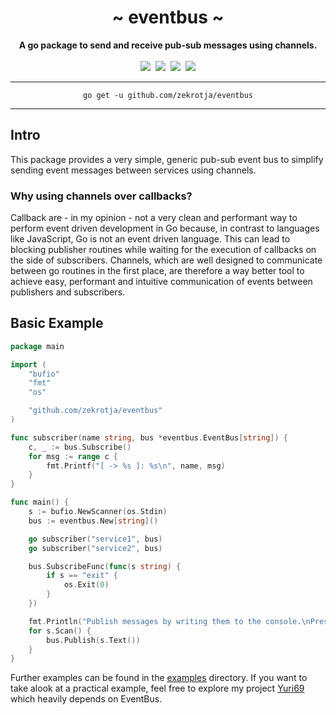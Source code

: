 <div align="center">
    <h1>~ eventbus ~</h1>
    <strong>A go package to send and receive pub-sub messages using channels.</strong><br><br>
    <a href="https://pkg.go.dev/github.com/zekrotja/eventbus"><img src="https://godoc.org/github.com/zekrotja/eventbus?status.svg" /></a>&nbsp;
    <a href="https://github.com/zekrotja/timedmap/actions/workflows/tests.yml" ><img src="https://github.com/zekroTJA/timedmap/actions/workflows/tests.yml/badge.svg" /></a>&nbsp;
    <a href="https://coveralls.io/github/zekrotja/eventbus"><img src="https://coveralls.io/repos/github/zekrotja/eventbus/badge.svg" /></a>&nbsp;
    <a href="https://goreportcard.com/report/github.com/zekrotja/eventbus"><img src="https://goreportcard.com/badge/github.com/zekrotja/eventbus"/></a>
<br>
</div>

---

<div align="center">
    <code>go get -u github.com/zekrotja/eventbus</code>
</div>

---

## Intro

This package provides a very simple, generic pub-sub event bus to simplify sending event 
messages between services using channels.

### Why using channels over callbacks?

Callback are - in my opinion - not a very clean and performant way to perform event driven
development in Go because, in contrast to languages like JavaScript, Go is not an event
driven language. This can lead to blocking publisher routines while waiting for the execution
of callbacks on the side of subscribers. Channels, which are well designed to communicate
between go routines in the first place, are therefore a way better tool to achieve easy, performant
and intuitive communication of events between publishers and subscribers.

## Basic Example

```go
package main

import (
	"bufio"
	"fmt"
	"os"

	"github.com/zekrotja/eventbus"
)

func subscriber(name string, bus *eventbus.EventBus[string]) {
	c, _ := bus.Subscribe()
	for msg := range c {
		fmt.Printf("[ -> %s ]: %s\n", name, msg)
	}
}

func main() {
	s := bufio.NewScanner(os.Stdin)
	bus := eventbus.New[string]()

	go subscriber("service1", bus)
	go subscriber("service2", bus)

	bus.SubscribeFunc(func(s string) {
		if s == "exit" {
			os.Exit(0)
		}
	})

	fmt.Println("Publish messages by writing them to the console.\nPress CTRL+C or write 'exit' to exit.")
	for s.Scan() {
		bus.Publish(s.Text())
	}
}
```

Further examples can be found in the [examples](examples/) directory. If you want to take alook at a
practical example, feel free to explore my project [Yuri69](https://github.com/zekrotja/yuri69) which
heavily depends on EventBus.